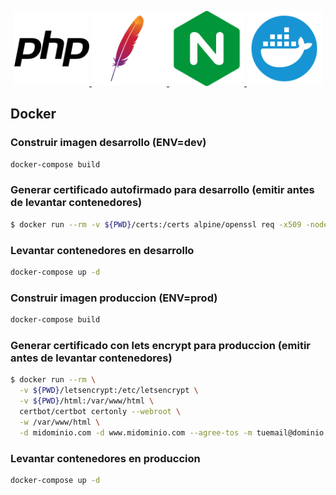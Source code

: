 <p align="center">
  <a href="https://www.php.net/" target="_blank">
    <img src="./setup-logos/php02-svgrepo-com.svg" width="120" alt="PHP Logo" />
  </a>
  <a href="https://httpd.apache.org/" target="_blank">
    <img src="./setup-logos/apache-svgrepo-com.svg" width="120" alt="Apache Logo" />
  </a>
  <a href="https://www.nginx.com/" target="_blank">
    <img src="./setup-logos/nginx-svgrepo-com.svg" width="120" alt="Nginx Logo" />
  </a>
  <a href="https://www.docker.com/" target="_blank">
    <img src="./setup-logos/docker-svgrepo-com.svg" width="120" alt="Docker Logo" />
  </a>
</p>

## Docker

### Construir imagen desarrollo (ENV=dev)

```bash
docker-compose build
```

### Generar certificado autofirmado para desarrollo (emitir antes de levantar contenedores)

```bash
$ docker run --rm -v ${PWD}/certs:/certs alpine/openssl req -x509 -nodes -days 365 -newkey rsa:2048 -keyout /certs/server.key -out /certs/server.crt -subj "/CN=localhost"
```

### Levantar contenedores en desarrollo

```bash
docker-compose up -d
```

### Construir imagen produccion (ENV=prod)

```bash
docker-compose build
```

### Generar certificado con lets encrypt para produccion (emitir antes de levantar contenedores)
```bash
$ docker run --rm \
  -v ${PWD}/letsencrypt:/etc/letsencrypt \
  -v ${PWD}/html:/var/www/html \
  certbot/certbot certonly --webroot \
  -w /var/www/html \
  -d midominio.com -d www.midominio.com --agree-tos -m tuemail@dominio.com --no-eff-email
```

### Levantar contenedores en produccion

```bash
docker-compose up -d
```